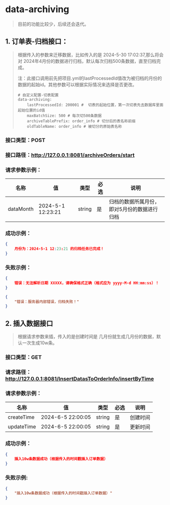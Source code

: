 


# 																data-archiving

> 目前的功能比较少，后续还会迭代。

## 1. 订单表-归档接口：

> 根据传入的参数来迁移数据，比如传入的是 2024-5-30 17:02:37,那么将会对 2024年4月份的数据进行归档，默认每次归档500条数据，直至归档完成。
>
> 注：此接口调用前先把项目.yml的lastProcessedId值改为被归档的月份的数据的起始id。其他参数可以根据实际情况来选择是否更改。
>
> ```
> # 自定义配置-切表配置
> data-archiving:
>     lastProcessedId: 200001 #  切表的起始位置，第一次切表先去数据库里面起始位置的id值
>     maxBatchSize: 500 # 每次切500条数据
>     archiveTablePrefix: order_info # 切分后的表名称前缀
>     oldTableName: order_info # 被切分的原始表名称
> ```

### 接口类型：POST

### 接口路径：http://127.0.0.1:8081/archiveOrders/start

### 请求参数示例：

|名称|值|类型|必选|说明|
|---|---|---|---|---|
|dataMonth|2024-5-1 12:23:21|string| 是 |归档的数据所属月份，即对5月份的数据进行归档|

### 成功示例：

```json
{
    月份为：2024-5-1 12:23:21 的归档任务已完成！
}
```

### 失败示例：

```json
{
	错误：无法解析日期 XXXXX，请确保格式正确（格式应为 yyyy-M-d HH:mm:ss）！
}
```

```json
{
    "错误：服务器内部错误，归档失败！"
}
```





## 2. 插入数据接口

> 根据请求参数来插，传入的是创建时间是 几月份就生成几月份的数据，默认一次生成10w条。

### 接口类型：GET

### 请求路径： http://127.0.0.1:8081/InsertDatasToOrderInfo/insertByTime

### 请求参数示例：

| 名称       | 值                | 类型   | 必选 | 说明     |
| ---------- | ----------------- | ------ | ---- | -------- |
| createTime | 2024-6-5 22:00:05 | string | 是   | 创建时间 |
| updateTime | 2024-6-5 22:00:05 | string | 是   | 更新时间 |

### 成功示例：

```json
{
    插入10w条数据成功（根据传入的时间戳插入订单数据）
}
```

### 失败示例:

```json
{
    "插入10w条数据成功（根据传入的时间戳插入订单数据）"
}
```





